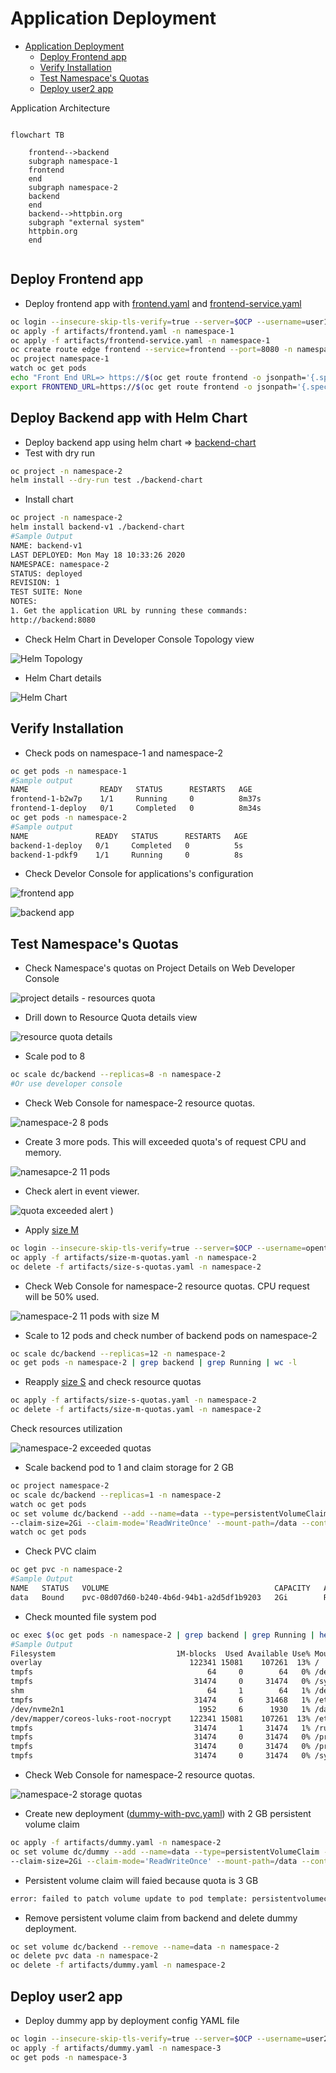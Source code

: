 # Application Deployment
<!-- TOC -->

- [Application Deployment](#application-deployment)
  - [Deploy Frontend app](#deploy-frontend-app)
  - [Verify Installation](#verify-installation)
  - [Test Namespace's Quotas](#test-namespaces-quotas)
  - [Deploy user2 app](#deploy-user2-app)

<!-- /TOC -->

Application Architecture


```mermaid

flowchart TB

    frontend-->backend
    subgraph namespace-1
    frontend
    end
    subgraph namespace-2
    backend
    end
    backend-->httpbin.org
    subgraph "external system"
    httpbin.org
    end
    
```



## Deploy Frontend app
- Deploy frontend app with [frontend.yaml](artifacts/frontend.yaml) and [frontend-service.yaml](artifacts/frontend-service.yaml)
```bash
oc login --insecure-skip-tls-verify=true --server=$OCP --username=user1
oc apply -f artifacts/frontend.yaml -n namespace-1
oc apply -f artifacts/frontend-service.yaml -n namespace-1
oc create route edge frontend --service=frontend --port=8080 -n namespace-1
oc project namespace-1
watch oc get pods
echo "Front End URL=> https://$(oc get route frontend -o jsonpath='{.spec.host}' -n namespace-1)"
export FRONTEND_URL=https://$(oc get route frontend -o jsonpath='{.spec.host}' -n namespace-1)
```

<!-- - Deploy backend app
```bash
oc login --insecure-skip-tls-verify=true --server=$OCP --username=user1
oc apply -f artifacts/backend.yaml -n namespace-2
oc apply -f artifacts/backend-service.yaml -n namespace-2
echo "Backend Internal End URL=> http://$(oc get svc backend  -o jsonpath='{.spec.ports[0].port}'  -n namespace-2)" 
```-->

## Deploy Backend app with Helm Chart
- Deploy backend app using helm chart => [backend-chart](backend-chart)
- Test with dry run 
```bash
oc project -n namespace-2
helm install --dry-run test ./backend-chart
```
- Install chart
```bash
oc project -n namespace-2
helm install backend-v1 ./backend-chart
#Sample Output
NAME: backend-v1
LAST DEPLOYED: Mon May 18 10:33:26 2020
NAMESPACE: namespace-2
STATUS: deployed
REVISION: 1
TEST SUITE: None
NOTES:
1. Get the application URL by running these commands:
http://backend:8080
```
- Check Helm Chart in Developer Console Topology view

![Helm Topology](images/developer-console-helm-topology.png )

- Helm Chart details

![Helm Chart](images/developer-console-helm-chart.png)

## Verify Installation
- Check pods on namespace-1 and namespace-2
```bash
oc get pods -n namespace-1
#Sample output
NAME                READY   STATUS      RESTARTS   AGE
frontend-1-b2w7p    1/1     Running     0          8m37s
frontend-1-deploy   0/1     Completed   0          8m34s
oc get pods -n namespace-2
#Sample output
NAME               READY   STATUS      RESTARTS   AGE
backend-1-deploy   0/1     Completed   0          5s
backend-1-pdkf9    1/1     Running     0          8s
```

- Check Develor Console for applications's configuration

![frontend app](images/frontend-app.png)

![backend app](images/backend-app.png)
  
## Test Namespace's Quotas
- Check Namespace's quotas on Project Details on Web Developer Console

![project details - resources quota](images/project-details-resource-quotas.png)

- Drill down to Resource Quota details view

![resource quota details](images/resource-quota-details.png)

- Scale pod to 8
```bash
oc scale dc/backend --replicas=8 -n namespace-2
#Or use developer console
```
- Check Web Console for namespace-2 resource quotas.

![namespace-2 8 pods](images/namespace-2-8-pods.png)

- Create 3 more pods. This will exceeded quota's of request CPU and memory.

![namesapce-2 11 pods](images/namespace-2-11-pods.png)

- Check alert in event viewer.

![quota exceeded alert](images/quota-exceeded-alert.png)
)
- Apply [size M](artifacts/size-m-quotas.yaml) 
```bash
oc login --insecure-skip-tls-verify=true --server=$OCP --username=opentlc-mgr
oc apply -f artifacts/size-m-quotas.yaml -n namespace-2
oc delete -f artifacts/size-s-quotas.yaml -n namespace-2
```
- Check Web Console for namespace-2 resource quotas. CPU request will be 50% used.

![namespace-2 11 pods with size M](images/namespace-2-size-m-11-pods.png)

- Scale to 12 pods and check number of backend pods on namespace-2
```bash
oc scale dc/backend --replicas=12 -n namespace-2
oc get pods -n namespace-2 | grep backend | grep Running | wc -l
```

- Reapply [size S](artifacts/size-s-quotas.yaml) and check resource quotas
```bash
oc apply -f artifacts/size-s-quotas.yaml -n namespace-2
oc delete -f artifacts/size-m-quotas.yaml -n namespace-2
```

Check resources utilization

![namespace-2 exceeded quotas](images/namespace-2-exceeded-quotas.png)

- Scale backend pod to 1 and claim storage for 2 GB
```bash
oc project namespace-2
oc scale dc/backend --replicas=1 -n namespace-2
watch oc get pods
oc set volume dc/backend --add --name=data --type=persistentVolumeClaim --claim-name=data \
--claim-size=2Gi --claim-mode='ReadWriteOnce' --mount-path=/data --containers=backend -n namespace-2
watch oc get pods
```
- Check PVC claim
```bash
oc get pvc -n namespace-2
#Sample Output
NAME   STATUS   VOLUME                                     CAPACITY   ACCESS MODES   STORAGECLASS   AGE
data   Bound    pvc-08d07d60-b240-4b6d-94b1-a2d5df1b9203   2Gi        RWO            gp2            7m17s
```
- Check mounted file system pod
```bash
oc exec $(oc get pods -n namespace-2 | grep backend | grep Running | head -n 1 | awk '{print $1}') -- df -m
#Sample Output
Filesystem                           1M-blocks  Used Available Use% Mounted on
overlay                                 122341 15081    107261  13% /
tmpfs                                       64     0        64   0% /dev
tmpfs                                    31474     0     31474   0% /sys/fs/cgroup
shm                                         64     1        64   1% /dev/shm
tmpfs                                    31474     6     31468   1% /etc/passwd
/dev/nvme2n1                              1952     6      1930   1% /data
/dev/mapper/coreos-luks-root-nocrypt    122341 15081    107261  13% /etc/hosts
tmpfs                                    31474     1     31474   1% /run/secrets/kubernetes.io/serviceaccount
tmpfs                                    31474     0     31474   0% /proc/acpi
tmpfs                                    31474     0     31474   0% /proc/scsi
tmpfs                                    31474     0     31474   0% /sys/firmware
```
- Check Web Console for namespace-2 resource quotas.

![namespace-2 storage quotas](images/namespace-2-storage-quotas.png)

- Create new deployment ([dummy-with-pvc.yaml](artifacts/dummy-with-pvc.yaml)) with 2 GB persistent volume claim
```bash
oc apply -f artifacts/dummy.yaml -n namespace-2
oc set volume dc/dummy --add --name=data --type=persistentVolumeClaim --claim-name=data2 \
--claim-size=2Gi --claim-mode='ReadWriteOnce' --mount-path=/data --containers=dummy -n namespace-2
```
- Persistent volume claim will faied because quota is 3 GB
```bash
error: failed to patch volume update to pod template: persistentvolumeclaims "data2" is forbidden: exceeded quota: size-s-quotas, requested: requests.storage=2Gi, used: requests.storage=2Gi, limited: requests.storage=3Gi
```
- Remove persistent volume claim from backend and delete dummy deployment.
```bash
oc set volume dc/backend --remove --name=data -n namespace-2
oc delete pvc data -n namespace-2
oc delete -f artifacts/dummy.yaml -n namespace-2
```

## Deploy user2 app
- Deploy dummy app by deployment config YAML file
```bash
oc login --insecure-skip-tls-verify=true --server=$OCP --username=user2
oc apply -f artifacts/dummy.yaml -n namespace-3
oc get pods -n namespace-3
```